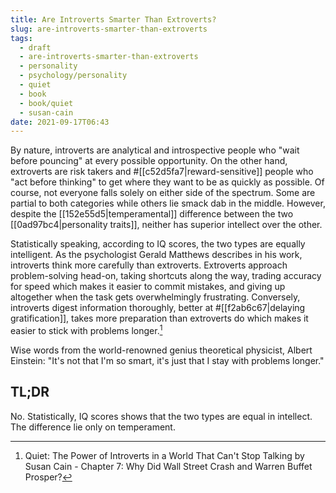 ```yaml
---
title: Are Introverts Smarter Than Extroverts?
slug: are-introverts-smarter-than-extroverts
tags:
  - draft
  - are-introverts-smarter-than-extroverts
  - personality
  - psychology/personality
  - quiet
  - book
  - book/quiet
  - susan-cain
date: 2021-09-17T06:43
---
```



By nature, introverts are analytical and introspective people who "wait before
pouncing" at every possible opportunity. On the other hand, extroverts are risk
takers and #[[c52d5fa7|reward-sensitive]] people who "act before thinking" to
get where they want to be as quickly as possible. Of course, not everyone falls
solely on either side of the spectrum. Some are partial to both categories while
others lie smack dab in the middle. However, despite the
[[152e55d5|temperamental]] difference between the two
[[0ad97bc4|personality traits]], neither has superior intellect over the other.

Statistically speaking, according to IQ scores, the two types are equally
intelligent. As the psychologist Gerald Matthews describes in his work,
introverts think more carefully than extroverts. Extroverts approach
problem-solving head-on, taking shortcuts along the way, trading accuracy for
speed which makes it easier to commit mistakes, and giving up altogether when
the task gets overwhelmingly frustrating. Conversely, introverts digest
information thoroughly, better at #[[f2ab6c67|delaying gratification]], takes
more preparation than extroverts do which makes it easier to stick with problems
longer.[^1]

Wise words from the world-renowned genius theoretical physicist, Albert
Einstein: "It's not that I'm so smart, it's just that I stay with problems
longer."

<div class="tldr">
  <h2>TL;DR</h2>
  <p>
    No. Statistically, IQ scores shows that the two types are equal in
    intellect. The difference lie only on temperament.
  </p>
</div>

[^1]: Quiet: The Power of Introverts in a World That Can't Stop Talking by Susan Cain - Chapter 7: Why Did Wall Street Crash and Warren Buffet Prosper?
